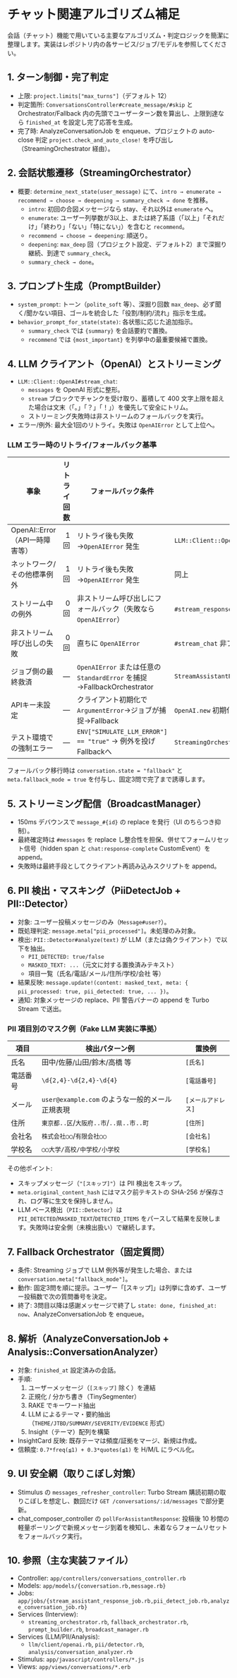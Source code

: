 # チャット関連アルゴリズム補足

会話（チャット）機能で用いている主要なアルゴリズム・判定ロジックを簡潔に整理します。実装はレポジトリ内の各サービス/ジョブ/モデルを参照してください。

## 1. ターン制御・完了判定

- 上限: `project.limits["max_turns"]`（デフォルト 12）
- 判定箇所: `ConversationsController#create_message/#skip` と Orchestrator/Fallback 内の先頭でユーザーターン数を算出し、上限到達なら `finished_at` を設定し完了応答を生成。
- 完了時: AnalyzeConversationJob を enqueue、プロジェクトの auto-close 判定 `project.check_and_auto_close!` を呼び出し（StreamingOrchestrator 経由）。

## 2. 会話状態遷移（StreamingOrchestrator）

- 概要: `determine_next_state(user_message)` にて、`intro → enumerate → recommend → choose → deepening → summary_check → done` を推移。
  - `intro`: 初回の合図メッセージなら stay、それ以外は `enumerate` へ。
  - `enumerate`: ユーザー列挙数が3以上、または終了系語（「以上」「それだけ」「終わり」「ない」「特にない」）を含むと `recommend`。
  - `recommend → choose → deepening`: 順送り。
  - `deepening`: `max_deep` 回（プロジェクト設定、デフォルト2）まで深掘り継続、到達で `summary_check`。
  - `summary_check → done`。

## 3. プロンプト生成（PromptBuilder）

- `system_prompt`: トーン（`polite_soft` 等）、深掘り回数 `max_deep`、必ず聞く/聞かない項目、ゴールを統合した「役割/制約/流れ」指示を生成。
- `behavior_prompt_for_state(state)`: 各状態に応じた追加指示。
  - `summary_check` では `{summary}` を会話要約で置換。
  - `recommend` では `{most_important}` を列挙中の最重要候補で置換。

## 4. LLM クライアント（OpenAI）とストリーミング

- `LLM::Client::OpenAI#stream_chat`:
  - `messages` を OpenAI 形式に整形。
  - `stream` ブロックでチャンクを受け取り、蓄積して 400 文字上限を超えた場合は文末（「。」「？」「！」）を優先して安全にトリム。
  - ストリーミング失敗時は非ストリームのフォールバックを実行。
- エラー/例外: 最大全1回のリトライ。失敗は `OpenAIError` として上位へ。

### LLM エラー時のリトライ/フォールバック基準

| 事象 | リトライ回数 | フォールバック条件 | 発火箇所/備考 |
|---|---:|---|---|
| OpenAI::Error（API一時障害等） | 1回 | リトライ後も失敗→`OpenAIError` 発生 | `LLM::Client::OpenAI#generate_response` |
| ネットワーク/その他標準例外 | 1回 | リトライ後も失敗→`OpenAIError` 発生 | 同上 |
| ストリーム中の例外 | 0回 | 非ストリーム呼び出しにフォールバック（失敗なら `OpenAIError`） | `#stream_response` 内部 |
| 非ストリーム呼び出しの失敗 | 0回 | 直ちに `OpenAIError` | `#stream_chat` 非ブロック経路 |
| ジョブ側の最終救済 | — | `OpenAIError` または任意の `StandardError` を捕捉→FallbackOrchestrator | `StreamAssistantResponseJob#process_conversation` |
| APIキー未設定 | — | クライアント初期化で `ArgumentError`→ジョブが捕捉→Fallback | `OpenAI.new` 初期化時 |
| テスト環境での強制エラー | — | `ENV["SIMULATE_LLM_ERROR"] == "true"` → 例外を投げFallbackへ | `StreamingOrchestrator#test_llm_client` |

フォールバック移行時は `conversation.state = "fallback"` と `meta.fallback_mode = true` を付与し、固定3問で完了まで誘導します。

## 5. ストリーミング配信（BroadcastManager）

- 150ms デバウンスで `message_#{id}` の replace を発行（UI のちらつき抑制）。
- 最終確定時は `#messages` を replace し整合性を担保、併せてフォームリセット信号（hidden span と `chat:response-complete` CustomEvent）を append。
- 失敗時は最終手段としてクライアント再読み込みスクリプトを append。

## 6. PII 検出・マスキング（PiiDetectJob + PII::Detector）

- 対象: ユーザー投稿メッセージのみ（`Message#user?`）。
- 既処理判定: `message.meta["pii_processed"]`。未処理のみ対象。
- 検出: `PII::Detector#analyze(text)` が LLM（または偽クライアント）で以下を抽出。
  - `PII_DETECTED: true/false`
  - `MASKED_TEXT: ...`（元文に対する置換済みテキスト）
  - 項目一覧（氏名/電話/メール/住所/学校/会社 等）
- 結果反映: `message.update!(content: masked_text, meta: { pii_processed: true, pii_detected: true, ... })`。
- 通知: 対象メッセージの replace、PII 警告バナーの append を Turbo Stream で送出。

### PII 項目別のマスク例（Fake LLM 実装に準拠）

| 項目 | 検出パターン例 | 置換例 |
|---|---|---|
| 氏名 | 田中/佐藤/山田/鈴木/高橋 等 | `[氏名]` |
| 電話番号 | `\d{2,4}-\d{2,4}-\d{4}` | `[電話番号]` |
| メール | `user@example.com` のような一般的メール正規表現 | `[メールアドレス]` |
| 住所 | `東京都..区`/`大阪府..市`/`..県..市..町` | `[住所]` |
| 会社名 | `株式会社◯◯`/`有限会社◯◯` | `[会社名]` |
| 学校名 | `◯◯大学/高校/中学校/小学校` | `[学校名]` |

その他ポイント:
- スキップメッセージ（`"[スキップ]"`）は PII 検出をスキップ。
- `meta.original_content_hash` にはマスク前テキストの SHA-256 が保存され、ログ等に生文を保持しません。
- LLM ベース検出（`PII::Detector`）は `PII_DETECTED`/`MASKED_TEXT`/`DETECTED_ITEMS` をパースして結果を反映します。失敗時は安全側（未検出扱い）で継続します。

## 7. Fallback Orchestrator（固定質問）

- 条件: Streaming ジョブで LLM 例外等が発生した場合、または `conversation.meta["fallback_mode"]`。
- 動作: 固定3問を順に提示。ユーザー「[スキップ]」は列挙に含めず、ユーザー投稿数で次の質問番号を決定。
- 終了: 3問目以降は感謝メッセージで終了し `state: done, finished_at: now`、AnalyzeConversationJob を enqueue。

## 8. 解析（AnalyzeConversationJob + Analysis::ConversationAnalyzer）

- 対象: `finished_at` 設定済みの会話。
- 手順:
  1) ユーザーメッセージ（`[スキップ]` 除く）を連結
  2) 正規化 / 分かち書き（TinySegmenter）
  3) RAKE でキーワード抽出
  4) LLM によるテーマ・要約抽出（`THEME/JTBD/SUMMARY/SEVERITY/EVIDENCE` 形式）
  5) Insight（テーマ）配列を構築
- InsightCard 反映: 既存テーマは頻度/証拠をマージ、新規は作成。
- 信頼度: `0.7*freq(≦1) + 0.3*quotes(≦1)` を H/M/L にラベル化。

## 9. UI 安全網（取りこぼし対策）

- Stimulus の `messages_refresher_controller`: Turbo Stream 購読初期の取りこぼしを想定し、数回だけ `GET /conversations/:id/messages` で部分更新。
- chat_composer_controller の `pollForAssistantResponse`: 投稿後 10 秒間の軽量ポーリングで新規メッセージ到着を検知し、未着ならフォームリセットをフォールバック実行。

## 10. 参照（主な実装ファイル）

- Controller: `app/controllers/conversations_controller.rb`
- Models: `app/models/{conversation.rb,message.rb}`
- Jobs: `app/jobs/{stream_assistant_response_job.rb,pii_detect_job.rb,analyze_conversation_job.rb}`
- Services (Interview):
  - `streaming_orchestrator.rb`, `fallback_orchestrator.rb`, `prompt_builder.rb`, `broadcast_manager.rb`
- Services (LLM/PII/Analysis):
  - `llm/client/openai.rb`, `pii/detector.rb`, `analysis/conversation_analyzer.rb`
- Stimulus: `app/javascript/controllers/*.js`
- Views: `app/views/conversations/*.erb`
